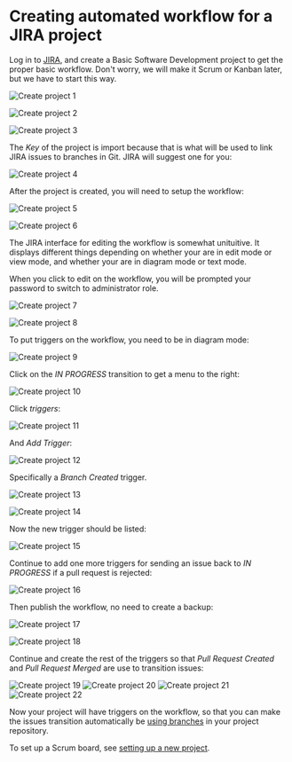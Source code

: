# Creating automated workflow for a JIRA project

Log in to [JIRA](https://jira.danskespil.dk), and create a Basic Software Development project to get the proper basic workflow.  Don't worry, we will make it Scrum or Kanban later, but we have to start this way.

![Create project 1](new-jira-project-01.png)

![Create project 2](new-jira-project-02.png)

![Create project 3](new-jira-project-03.png)

The *Key* of the project is import because that is what will be used to link JIRA issues to branches in Git.  JIRA will suggest one for you:

![Create project 4](new-jira-project-04.png)

After the project is created, you will need to setup the workflow:

![Create project 5](new-jira-project-05.png)

![Create project 6](new-jira-project-06.png)

The JIRA interface for editing the workflow is somewhat unituitive.  It displays different things depending on whether your are in edit mode or view mode, and whether your are in diagram mode or text mode.

When you click to edit on the workflow, you will be prompted your password to switch to administrator role.

![Create project 7](new-jira-project-07.png)

![Create project 8](new-jira-project-08.png)

To put triggers on the workflow, you need to be in diagram mode:

![Create project 9](new-jira-project-09.png)

Click on the *IN PROGRESS* transition to get a menu to the right:

![Create project 10](new-jira-project-10.png)

Click *triggers*:

![Create project 11](new-jira-project-11.png)

And *Add Trigger*:

![Create project 12](new-jira-project-12.png)

Specifically a *Branch Created* trigger.

![Create project 13](new-jira-project-13.png)

![Create project 14](new-jira-project-14.png)

Now the new trigger should be listed:

![Create project 15](new-jira-project-15.png)

Continue to add one more triggers for sending an issue back to *IN PROGRESS* if a pull request is rejected:

![Create project 16](new-jira-project-16.png)

Then publish the workflow, no need to create a backup:

![Create project 17](new-jira-project-17.png)

![Create project 18](new-jira-project-18.png)

Continue and create the rest of the triggers so that *Pull Request Created* and *Pull Request Merged* are use to transition issues:

![Create project 19](new-jira-project-19.png)
![Create project 20](new-jira-project-20.png)
![Create project 21](new-jira-project-21.png)
![Create project 22](new-jira-project-22.png)

Now your project will have triggers on the workflow, so that you can make the issues transition automatically be [using branches](../using-branches/using-branches-to-control-issues.md) in your project repository.

To set up a Scrum board, see [setting up a new project](../new-project/new-project-in-jira.md#make-a-scrum-board).
